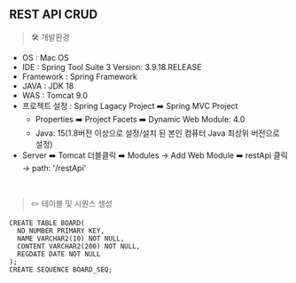 ## REST API CRUD

> 🛠 개발환경
- OS : Mac OS
- IDE : Spring Tool Suite 3 Version: 3.9.18.RELEASE
- Framework : Spring Framework
- JAVA : JDK 18
- WAS : Tomcat 9.0
- 프로젝트 설정 : Spring Lagacy Project ➡️ Spring MVC Project 
  - Properties ➡️ Project Facets ➡️ Dynamic Web Module: 4.0
  - Java: 15(1.8버전 이상으로 설정/설치 된 본인 컴퓨터 Java 최상위 버전으로 설정) 
- Server ➡️ Tomcat 더블클릭 ➡️ Modules → Add Web Module ➡️ restApi 클릭 → path: '/restApi'

<br>

> ✏️ 테이블 및 시퀀스 생성

``` 
CREATE TABLE BOARD(
  NO NUMBER PRIMARY KEY,
  NAME VARCHAR2(10) NOT NULL,
  CONTENT VARCHAR2(200) NOT NULL,
  REGDATE DATE NOT NULL
);
CREATE SEQUENCE BOARD_SEQ;
```

<br>
